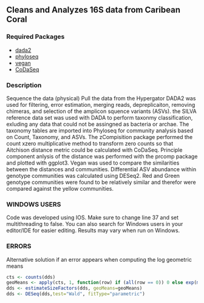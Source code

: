 ## Cleans and Analyzes 16S data from Caribean Coral

### Required Packages
* [dada2](https://bioconductor.org/packages/release/bioc/html/dada2.html)
* [phyloseq](https://joey711.github.io/phyloseq/) 
* [vegan](https://cran.r-project.org/package=vegan)
* [CoDaSeq](https://github.com/ggloor/CoDaSeq)

### Description
Sequence the data (physical)
Pull the data from the Hypergator
DADA2 was used for filtering, error estimation, merging reads, depreplicaiton, removing chimeras, and selection of the amplicon squence variants (ASVs). the SILVA reference data set was used with DADA to perform taxonmy classification, exluding any data that could not be assingned as bacteria or archae. The taxonomy tables are imported into Phyloseq for community analysis based on Count, Taxonomy, and ASVs. The zCompisition package performed the count xzero multiplicative method  to transform zero counts so that  Aitchison distance metric could be calculated with CoDaSeq. Principle component anlysis of the distance was performed with the prcomp package and plotted with ggplot3. Vegan was used to compare the similarities between the distances and communities. Differential ASV abundance within genotype communities was calculated using DESeq2. Red and Green genotype communities were found to be relatively similar and therefor were compared against the yellow communities.

### WINDOWS USERS 
Code was developed using IOS. Make sure to change line 37 and set multithreading to false. You can also search for Windows users in your editor/IDE for easier editing. Results may vary when run on Windows. 

### ERRORS
Alternative solution if an error appears when computing the log geometric means
``` R
cts <- counts(dds)
geoMeans <- apply(cts, 1, function(row) if (all(row == 0)) 0 else exp(mean(log(row[row != 0]))))
dds <- estimateSizeFactors(dds, geoMeans=geoMeans)
dds <- DESeq(dds,test="Wald", fitType="parametric")
```
